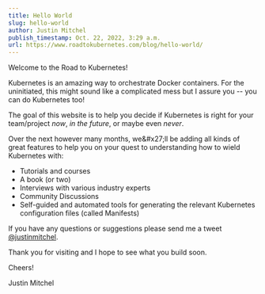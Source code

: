 ```yaml
---
title: Hello World
slug: hello-world
author: Justin Mitchel
publish_timestamp: Oct. 22, 2022, 3:29 a.m.
url: https://www.roadtokubernetes.com/blog/hello-world/
---
```


Welcome to the Road to Kubernetes!

Kubernetes is an amazing way to orchestrate Docker containers. For the uninitiated, this might sound like a complicated mess but I assure you -- you can do Kubernetes too!

The goal of this website is to help you decide if Kubernetes is right for your team/project _now_, _in the future_, or maybe even _never_. 

Over the next however many months, we&amp;#x27;ll be adding all kinds of great features to help you on your quest to understanding how to wield Kubernetes with:

- Tutorials and courses
- A book (or two)
- Interviews with various industry experts
- Community Discussions
- Self-guided and automated tools for generating the relevant Kubernetes configuration files (called Manifests)

If you have any questions or suggestions please send me a tweet [@justinmitchel](https://twitter.com/justinmitchel).

Thank you for visiting and I hope to see what you build soon.

Cheers!

Justin Mitchel
